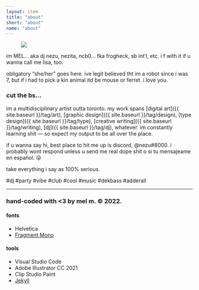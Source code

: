 ```yaml
---
layout: item
title: "about"
short: "about"
name: "about"
---
```


<!-- ## i’m MEL a canadian artist girl outa toronto making my first MANGA... 😊 play DJ... tweak bezier curve... take too much ADHDmeds... -->

<figure class="float right">
  <img src="{{ site.baseurl }}/assets/img/lisa.jpg">
</figure>

<!-- ### who? -->

im MEL... aka dj nezu, nezita, ncb0... fka frogheck, sb int’l, etc. i f with it if u wanna call me lisa, too.

obligatory “she/her” goes here. ive legit believed tht im a robot since i was 7, but if i had to pick a kin animal itd be mouse or ferret. i love you.

### cut the bs…

im a multidisciplinary artist outta toronto. my work spans [digital art]({{ site.baseurl }}/tag/art), [graphic design]({{ site.baseurl }}/tag/design), [type design]({{ site.baseurl }}/tag/type), [creative writing]({{ site.baseurl }}/tag/writing), [dj]({{ site.baseurl }}/tag/dj), whatever. im constantly learning shit — so expect my output to be all over the place.

if u wanna say hi, best place to hit me up is discord, @nezu#8000. i probably wont respond unless u send me real dope shit o si tu mensajeame en español. 😜

take everything i say as 100% serious.

#dj #party #vibe #club #cool #music #dekbass #adderall

<hr style="clear:none" />

<!-- * * * -->

<!-- ## nezu.world -->

<h3 style="margin-bottom:0.5em">
  hand-coded with <3 by mel m. &copy; 2022.
</h3>

#### fonts
- Helvetica
- [Fragment Mono](https://github.com/weiweihuanghuang/fragment-mono)

#### tools
- Visual Studio Code
- Adobe Illustrator CC 2021
- Clip Studio Paint
- [Jekyll](http://jekyllrb.com)

<!-- * * *

#### my buddies

<a class="banner clean" href="http://yogurt200.com">
  <img class="banner" src="{{ site.baseurl }}/assets/banner/sofa.png">
</a>
<a class="banner clean" href="http://pluslorem.wiki">
  <img class="banner" src="{{ site.baseurl }}/assets/banner/osa.png">
</a>
<a class="banner clean" href="https://melliebell.neocities.org/">
  <img class="banner" src="{{ site.baseurl }}/assets/banner/mellie.png">
</a>
<a class="banner clean" href="https://razerek.com">
  <img class="banner" src="{{ site.baseurl }}/assets/banner/razerek.gif">
</a>
<a class="banner clean" href="https://teamcpu.neocities.org/">
  <img class="banner" src="{{ site.baseurl }}/assets/banner/lyla.png">
</a> -->